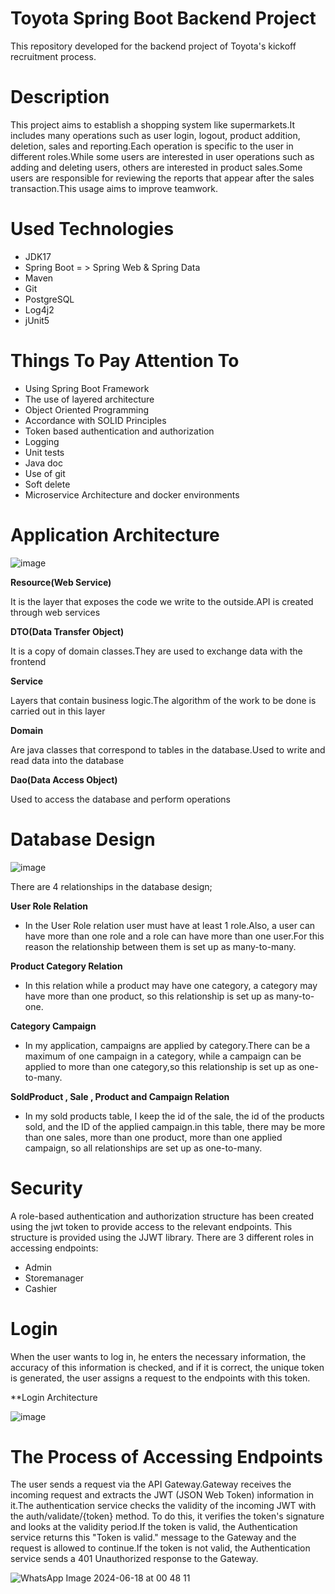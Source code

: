 
# Toyota Spring Boot Backend Project
  This repository developed for the backend project of Toyota's kickoff recruitment process.

# Description
  This project aims to establish a shopping system like supermarkets.It includes many operations such as user login, logout, product addition, deletion, sales and reporting.Each operation is specific to the user in different roles.While some users are interested in user operations such as adding and deleting users, others are interested in product sales.Some users are responsible for reviewing the reports that appear after the sales transaction.This usage aims to improve teamwork.

# Used Technologies
 * JDK17
 * Spring Boot = > Spring Web & Spring Data
 * Maven
 * Git
 * PostgreSQL
 * Log4j2
 * jUnit5

# Things To Pay Attention To
 * Using Spring Boot Framework
 * The use of layered architecture
 * Object Oriented Programming
 * Accordance with SOLID Principles
 * Token based authentication and authorization
 * Logging
 * Unit tests
 * Java doc
 * Use of git
 * Soft delete
 * Microservice Architecture and docker environments

# Application Architecture


![image](https://github.com/cebo54/kasiyerApp/assets/93757760/91499233-abce-47b2-ae96-177bf345acf9)


**Resource(Web Service)** 

It is the layer that exposes the code we write to the outside.API is created through web services

**DTO(Data Transfer Object)**

It is a copy of domain classes.They are used to exchange data with the frontend

**Service**

Layers that contain business logic.The algorithm of the work to be done is carried out in this layer

**Domain** 

Are java classes that correspond to tables in the database.Used to write and read data into the database

**Dao(Data Access Object)**

Used to access the database and perform operations


# Database Design

![image](https://github.com/cebo54/kasiyerApp/assets/93757760/0b0af483-c6ef-4b01-9f6b-0add87fa131f)

There are 4 relationships in the database design;

**User Role Relation**

* In the User Role relation user must have at least 1 role.Also, a user can have more than one role and a role can have more than one user.For this reason the relationship between them is set up as many-to-many.

**Product Category Relation**

* In this relation while a product may have one category, a category may have more than one product, so this relationship is set up as many-to-one.

**Category Campaign**

* In my application, campaigns are applied by category.There can be a maximum of one campaign in a category, while a campaign can be applied to more than one category,so this relationship is set up as one-to-many.

**SoldProduct , Sale , Product and Campaign Relation**

* In my sold products table, I keep the id of the sale, the id of the products sold, and the ID of the applied campaign.in this table, there may be more than one sales, more than one product, more than one applied campaign, so all relationships are set up as one-to-many.

# Security

A role-based authentication and authorization structure has been created using the jwt token to provide access to the relevant endpoints. This structure is provided using the  JJWT library. There are 3 different roles in accessing endpoints:
   * Admin
   * Storemanager
   * Cashier

# Login

When the user wants to log in, he enters the necessary information, the accuracy of this information is checked, and if it is correct, the unique token is generated, the user assigns a request to the endpoints with this token.

**Login Architecture

![image](https://github.com/cebo54/ToyotaBackendProject/assets/93757760/37a76028-510b-46d6-8603-a9b21570d5e2)

# The Process of Accessing Endpoints

The user sends a request via the API Gateway.Gateway receives the incoming request and extracts the JWT (JSON Web Token) information in it.The authentication service checks the validity of the incoming JWT with the auth/validate/{token} method. To do this, it verifies the token's signature and looks at the validity period.If the token is valid, the Authentication service returns this "Token is valid." message to the Gateway and the request is allowed to continue.If the token is not valid, the Authentication service sends a 401 Unauthorized response to the Gateway.


![WhatsApp Image 2024-06-18 at 00 48 11](https://github.com/cebo54/ToyotaBackendProject/assets/93757760/829f6da3-9f03-4abc-b788-652293e9831f)













  
